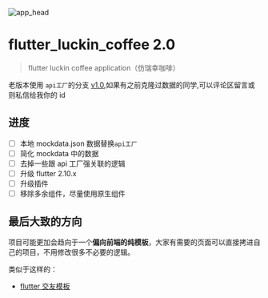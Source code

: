 ![app_head](./readme/images/githead1.png)

# flutter_luckin_coffee 2.0

> flutter luckin coffee application（仿瑞幸咖啡）

老版本使用 `api工厂`的分支 [v1.0](https://gitee.com/meetqy/flutter_luckin_coffee/tree/v1.0/),如果有之前克隆过数据的同学,可以评论区留言或则私信给我你的 id

## 进度

- [ ] 本地 mockdata.json 数据替换`api工厂`
- [ ] 简化 mockdata 中的数据
- [ ] 去掉一些跟 api 工厂强关联的逻辑
- [ ] 升级 flutter 2.10.x
- [ ] 升级插件
- [ ] 移除多余组件，尽量使用原生组件

## 最后大致的方向

项目可能更加会趋向于一个**偏向前端的纯模板**，大家有需要的页面可以直接拷进自己的项目，不用修改很多不必要的逻辑。

类似于这样的：

- [flutter 交友模板](https://gitee.com/meetqy/flutter_dating_template)
